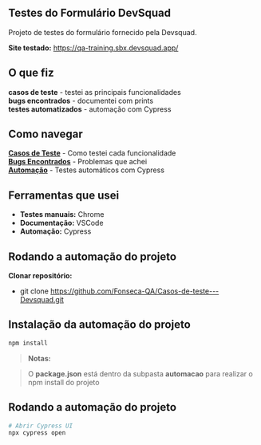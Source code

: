 ## Testes do Formulário DevSquad

Projeto de testes do formulário fornecido pela Devsquad.

**Site testado:** https://qa-training.sbx.devsquad.app/

## O que fiz

 **casos de teste** - testei as principais funcionalidades  
 **bugs encontrados** - documentei com prints  
 **testes automatizados** - automação com Cypress  

## Como navegar

 **[Casos de Teste](casos-de-teste/)** - Como testei cada funcionalidade  
 **[Bugs Encontrados](bug-reports/)** - Problemas que achei  
 **[Automação](automacao/)** - Testes automáticos com Cypress


## Ferramentas que usei

- **Testes manuais:** Chrome 
- **Documentação:** VSCode  
- **Automação:** Cypress

## Rodando a automação do projeto

**Clonar repositório:**

- git clone https://github.com/Fonseca-QA/Casos-de-teste---Devsquad.git


## Instalação da automação do projeto
```bash
npm install 
```
> **Notas:**

> O **package.json** está dentro da subpasta **automacao** para realizar o npm install do projeto

## Rodando a automação do projeto
```bash
# Abrir Cypress UI
npx cypress open
